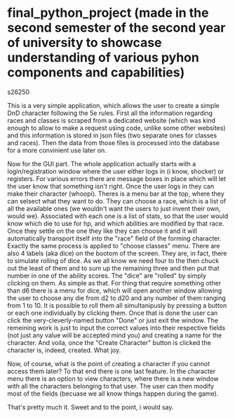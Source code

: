 # final_python_project (made in the second semester of the second year of university to showcase understanding of various pyhon components and capabilities)
s26250

This is a very simple application, which allows the user to create a simple DnD character following the 5e rules. First all the information regarding races and classes is scraped from a dedicated website (which was kind enough to allow to make a request using code, unlike some other websites) and this information is stored 
in json files (two separate ones for classes and races). Then the data from those files is processed into the database for a more convinient use later on.

Now for the GUI part. The whole application actually starts with a login/registration window where the user either logs in (i know, shocker) or registers. For various errors there are message boxes in place which will let the user know that something isn't right.
Once the user logs in they can make their character (whoopi). Theres is a menu bar at the top, where they can selsect what they want to do. They can choose a race,
which is a list of all the available ones (we wouldn't want the users to just invent their own, would we). Associated with each one is a list of stats, so that the
user would know which die to use for hp, and which abilities are modified by that race. Once they settle on the one they like they can choose it and it will 
automatically transport itself into the "race" field of the forming character. Exactly the same process is applied to "choose classes" menu. There are also 4 labels
(aka dice) on the bootom of the screen. They are, in fact, there to simulate rolling of dice. As we all know we need four to the then chuck out the least of them
and to sum up the remaining three and then put that number in one of the ability scores. The "dice" are "rolled" by simply clicking on them. As simple as that.
For thing that require something other than d6 there is a menu for dice, which will open another window allowing the user to choose any die from d2 to d20 and any
number of them ranging from 1 to 10. It is possible to roll them all simultanipusly by pressing a button or each one individually by clicking them. Once that is
done the user can click the very-cleverly-named button "Done" or just exit the window. The remeining work is just to input the correct values into their respective
fields (not just any value will be accepted mind you) and creating a name for the character. And voila, once the "Create Character" button is clicked the character 
is, indeed, created. What joy. 

Now, of course, what is the point of creating a character if you cannot access them later? To that end there is one last feature. In the character menu there
is an option to view characters, where there is a new window with all the characters belonging to that user. The user can then modify most of the fields (becuase 
we all know things happen during the game). 

That's pretty much it. Sweet and to the point, i would say. 
